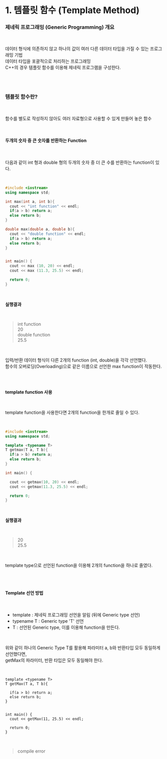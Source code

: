 # 1. 템플릿 함수 (Template Method)


### 제네릭 프로그래밍 (Generic Programming) 개요

<br/>

데이터 형식에 의존하지 않고 하나의 값이 여러 다른 데이터 타입을 가질 수 있는 프로그래밍 기법<br/>
데이터 타입을 포괄적으로 처리하는 프로그래밍<br/>
C++의 경우 템플릿 함수를 이용해 제네릭 프로그램을 구성한다.<br/>

<br/>
<br/>

### 템플릿 함수란?

<br/>

함수를 별도로 작성하지 않아도 여러 자료형으로 사용할 수 있게 만들어 놓은 함수<br/>

<br/>

#### 두개의 숫자 중 큰 숫자를 반환하는 Function

<br/>

다음과 같이 int 형과 double 형의 두개의 숫자 중 더 큰 수를 반환하는 function이 있다.<br/>

<br/>

```c++
#include <iostream>
using namespace std;

int max(int a, int b){
  cout << "int function" << endl;
  if(a > b) return a;
  else return b;
}

double max(double a, double b){
  cout << "double function" << endl;
  if(a > b) return a;
  else return b;
}


int main() { 
  cout << max (10, 20) << endl;
  cout << max (11.3, 25.5) << endl;

  return 0;
}
```

<br/>

__실행결과__

<br/>

> int function <br/>
> 20 <br/>
> double function <br/>
> 25.5 <br/>

<br/>

입력/반환 데이터 형식이 다른 2개의 function (int, double)을 각각 선언했다. <br/>
함수의 오버로딩(Overloading)으로 같은 이름으로 선언한 max function이 작동한다. <br/>

<br/>
<br/>

__template function 사용__

<br/>

template function을 사용한다면 2개의 function을 한개로 줄일 수 있다.

<br/>

```c++
#include <iostream>
using namespace std;

template <typename T>
T getmax(T a, T b){
  if(a > b) return a;
  else return b;
}

int main() { 

  cout << getmax(10, 20) << endl;
  cout << getmax(11.3, 25.5) << endl;

  return 0;
}
```

<br/>

__실행결과__

<br/>

> 20 <br/>
> 25.5 <br/>

<br/>

template type으로 선언된 function을 이용해 2개의 function을 하나로 줄였다.<br/>

<br/>
<br/>

#### Template 선언 방법

<br/>

- template : 제네릭 프로그래밍 선언을 알림 (뒤에 Generic type 선언) <br/>
- typename T : Generic type 'T' 선언 <br/>
- T : 선언된 Generic type, 이를 이용해 function을 만든다.<br/>

<br/>

위와 같이 하나의 Generic Type T를 활용해 파라미터 a, b와 반환타입 모두 동일하게 선언했다면, <br/>
getMax의 파라미터, 반환 타입은 모두 동일해야 한다. <br/>

<br/>

```
template <typename T>
T getMax(T a, T b){

  if(a > b) return a;
  else return b;
}


int main() { 
  cout << getMax(11, 25.5) << endl;

  return 0;
}
```

<br/>

> compile error <br/>

<br/>
